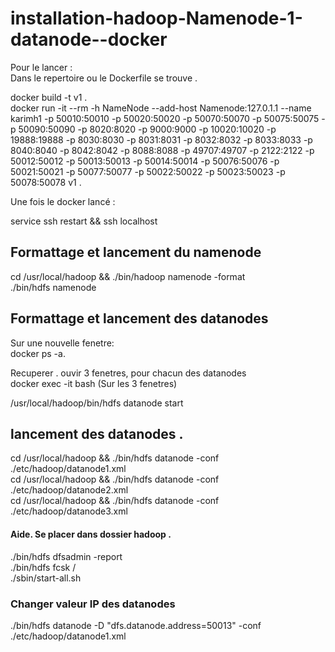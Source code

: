 # installation-hadoop-Namenode-1-datanode--docker


Pour le lancer :  
Dans le repertoire ou le Dockerfile se trouve . 

docker build -t v1 .  
docker run -it --rm -h NameNode --add-host Namenode:127.0.1.1 --name karimh1  -p 50010:50010 -p 50020:50020 -p 50070:50070 -p 50075:50075 -p 50090:50090 -p 8020:8020 -p 9000:9000 -p 10020:10020 -p 19888:19888 -p 8030:8030 -p 8031:8031 -p 8032:8032 -p 8033:8033 -p 8040:8040 -p 8042:8042 -p 8088:8088 -p 49707:49707 -p 2122:2122 -p 50012:50012 -p 50013:50013 -p 50014:50014 -p 50076:50076 -p 50021:50021 -p 50077:50077 -p 50022:50022 -p 50023:50023 -p 50078:50078 v1 . 


Une fois le docker lancé : 

service ssh restart && ssh localhost   

## Formattage et lancement du namenode
cd /usr/local/hadoop && ./bin/hadoop namenode -format  
./bin/hdfs namenode  

## Formattage et lancement des datanodes  
Sur une nouvelle fenetre:   
docker ps -a.  

Recuperer <id> . ouvir 3 fenetres, pour chacun des datanodes  
docker exec -it <ID-Container>  bash (Sur les 3 fenetres)

/usr/local/hadoop/bin/hdfs datanode start 

## lancement des datanodes . 

cd /usr/local/hadoop && ./bin/hdfs datanode -conf ./etc/hadoop/datanode1.xml   
cd /usr/local/hadoop && ./bin/hdfs datanode -conf ./etc/hadoop/datanode2.xml  
cd /usr/local/hadoop && ./bin/hdfs datanode -conf ./etc/hadoop/datanode3.xml   


#### Aide. Se placer dans dossier hadoop . 
./bin/hdfs dfsadmin -report     
./bin/hdfs fcsk /   
./sbin/start-all.sh  
 
 
### Changer valeur IP des datanodes
./bin/hdfs datanode -D "dfs.datanode.address=50013" -conf ./etc/hadoop/datanode1.xml   
